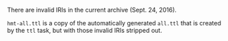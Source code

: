 There are invalid IRIs in the current archive (Sept. 24, 2016).

`hmt-all.ttl` is a copy of the automatically generated `all.ttl` that is created by the `ttl` task, but with those invalid IRIs stripped out.
